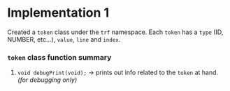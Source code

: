 # Implementation 1
Created a `token` class under the `trf` namespace.
Each `token` has a `type` (ID, NUMBER, etc...), `value`, `line` and `index`.

### `token` class function summary
1. `void debugPrint(void);` -> prints out info related to the `token` at hand. *(for debugging only)*